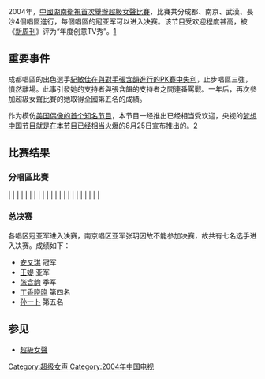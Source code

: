 2004年，[中國湖南衛視首次舉辦](https://zh.wikipedia.org/wiki/湖南电视台卫星频道 "wikilink")[超級女聲比賽](https://zh.wikipedia.org/wiki/超級女聲 "wikilink")，比賽共分成都、南京、武漢、長沙4個唱區進行，每個唱區的冠亚军可以进入决赛。该节目受欢迎程度甚高，被《[新周刊](https://zh.wikipedia.org/wiki/新周刊 "wikilink")》评为“年度创意TV秀”。[1](http://www.hunantv.com/supergirl/news161.htm)

## 重要事件

成都唱區的出色選手[紀敏佳在與對手](https://zh.wikipedia.org/wiki/紀敏佳 "wikilink")[張含韻進行的PK賽中失利](https://zh.wikipedia.org/wiki/張含韻 "wikilink")，止步唱區三強，憤然離場。此事引發她的支持者與張含韻的支持者之間連番罵戰。一年后，再次參加超級女聲比賽的她取得全國第五名的成績。

作为模仿[美国偶像的首个知名节目](https://zh.wikipedia.org/wiki/美国偶像 "wikilink")，本节目一经推出已经相当受欢迎，央视的[梦想中国节目就是在本节目已经相当火爆的](../Page/梦想中国.md "wikilink")8月25日宣布推出的。[2](http://www.hunantv.com/supergirl/news157.htm)

## 比赛结果

### 分唱區比賽

|  |
|  |
|  |
|  |
|  |
|  |
|  |
|  |
|  |
|  |
|  |

### 总决赛

各唱区冠亚军进入决赛，南京唱区亚军张玥因故不能参加决赛，故共有七名选手进入决赛。成绩如下：

  - [安又琪](../Page/安又琪.md "wikilink") 冠军
  - [王媞](../Page/王媞.md "wikilink") 亚军
  - [张含韵](../Page/张含韵.md "wikilink") 季军
  - [丁香晓晓](https://zh.wikipedia.org/wiki/丁香晓晓 "wikilink") 第四名
  - [孙一卜](https://zh.wikipedia.org/wiki/孙一卜 "wikilink") 第五名

## 参见

  - [超級女聲](https://zh.wikipedia.org/wiki/超級女聲 "wikilink")

[Category:超级女声](https://zh.wikipedia.org/wiki/Category:超级女声 "wikilink")
[Category:2004年中国电视](https://zh.wikipedia.org/wiki/Category:2004年中国电视 "wikilink")